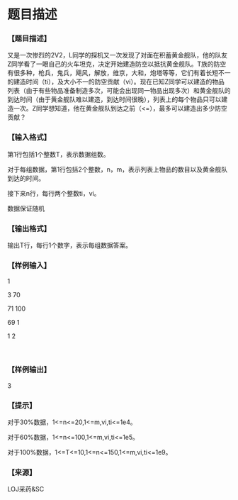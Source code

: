 # 题目描述


<h3>
【题目描述】
</h3>
<p>
又是一次惨烈的2V2，L同学的探机又一次发现了对面在积蓄黄金舰队，他的队友Z同学看了一眼自己的火车坦克，决定开始建造防空以抵抗黄金舰队。T族的防空有很多种，枪兵，鬼兵，飓风，解放，维京，大和，炮塔等等，它们有着长短不一的建造时间（ti），及大小不一的防空贡献（vi）。现在已知Z同学可以建造的物品列表（由于有些物品准备制造多次，可能会出现同一物品出现多次）和黄金舰队的到达时间（由于黄金舰队难以建造，到达时间很晚），列表上的每个物品只可以建造一次。Z同学想知道，他在黄金舰队到达之前（&lt;=），最多可以建造出多少防空贡献？
</p>
<h3>
【输入格式】
</h3>
<p>
第1行包括1个整数T，表示数据组数。
</p>
<p>
对于每组数据，第1行包括2个整数，n，m，表示列表上物品的数目以及黄金舰队到达的时间。
</p>
<p>
接下来n行，每行两个整数ti，vi。
</p>
<p>
数据保证随机
</p>
<h3>
【输出格式】
</h3>
<p>
输出T行，每行1个数字，表示每组数据答案。
</p>
<h3>
【样例输入】
</h3>
<p>
1
</p>
<p>
3 70
</p>
<p>
71 100
</p>
<p>
69 1
</p>
<p>
1 2
</p>
<p>
<br/>
</p>
<h3>
【样例输出】
</h3>
<p>
3
</p>
<h3>
【提示】
</h3>
<p>
对于30%数据，1&lt;=n&lt;=20,1&lt;=m,vi,ti&lt;=1e4。
</p>
<p>
对于60%数据，1&lt;=n&lt;=100,1&lt;=m,vi,ti&lt;=1e5。
</p>
<p>
对于100%数据，1&lt;=T&lt;=10,1&lt;=n&lt;=150,1&lt;=m,vi,ti&lt;=1e9。
</p>
<h3>
【来源】
</h3>
<p>
LOJ采药&amp;SC
</p>

